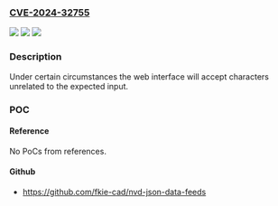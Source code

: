 ### [CVE-2024-32755](https://cve.mitre.org/cgi-bin/cvename.cgi?name=CVE-2024-32755)
![](https://img.shields.io/static/v1?label=Product&message=American%20Dynamics%20Illustra%20Essentials%20Gen%204&color=blue)
![](https://img.shields.io/static/v1?label=Version&message=0%3C%3D%20Illustra.Ess4.01.02.10.5982%20&color=brighgreen)
![](https://img.shields.io/static/v1?label=Vulnerability&message=CWE-20%20Improper%20Input%20Validation&color=brighgreen)

### Description

Under certain circumstances the web interface will accept characters unrelated to the expected input.

### POC

#### Reference
No PoCs from references.

#### Github
- https://github.com/fkie-cad/nvd-json-data-feeds

